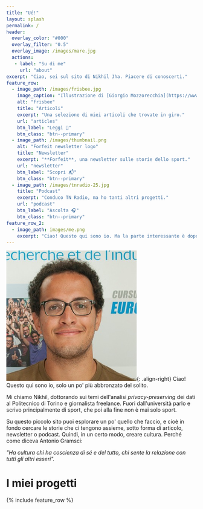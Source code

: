 ```yaml
---
title: "Ué!"
layout: splash
permalink: /
header:
  overlay_color: "#000"
  overlay_filter: "0.5"
  overlay_image: /images/mare.jpg
  actions:
   - label: "Su di me"
     url: "about"
excerpt: "Ciao, sei sul sito di Nikhil Jha. Piacere di conoscerti."
feature_row:
  - image_path: /images/frisbee.jpg
    image_caption: "Illustrazione di [Giorgio Mozzorecchia](https://www.instagram.com/giommoz/)"
    alt: "frisbee"
    title: "Articoli"
    excerpt: "Una selezione di miei articoli che trovate in giro."
    url: "articles"
    btn_label: "Leggi 📃"
    btn_class: "btn--primary"
  - image_path: /images/thumbnail.png
    alt: "Forfeit newsletter logo"
    title: "Newsletter"
    excerpt: "**Forfeit**, una newsletter sulle storie dello sport."
    url: "newsletter"
    btn_label: "Scopri 📬"
    btn_class: "btn--primary"
  - image_path: /images/tnradio-25.jpg
    title: "Podcast"
    excerpt: "Conduco TN Radio, ma ho tanti altri progetti."
    url: "podcast"
    btn_label: "Ascolta 🎧"
    btn_class: "btn--primary"
feature_row_2:
  - image_path: images/me.png
    excerpt: "Ciao! Questo qui sono io. Ma la parte interessante è dopo"
---
```


![image-right](/images/me-50.jpg){: .align-right}
Ciao! Questo qui sono io, solo un po' più abbronzato del solito.

Mi chiamo Nikhil, dottorando sui temi dell'analisi *privacy-preserving* dei dati al Politecnico di Torino e giornalista freelance. Fuori dall'università parlo e scrivo principalmente di sport, che poi alla fine non è mai solo sport.

Su questo piccolo sito puoi esplorare un po' quello che faccio, e cioè in fondo cercare le storie che ci tengono assieme, sotto forma di articolo, newsletter o podcast. Quindi, in un certo modo, creare cultura. Perché come diceva Antonio Gramsci:

*"Ha cultura chi ha coscienza di sé e del tutto, chi sente la relazione con tutti gli altri esseri".*



# I miei progetti
{% include feature_row %}